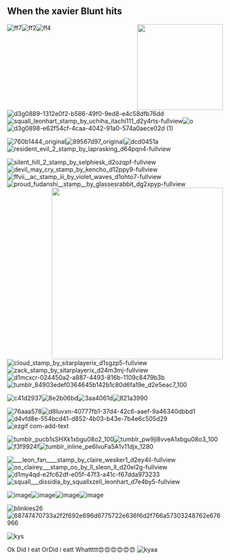 ## When the xavier Blunt hits 

<img src="https://github.com/chiakaos/chiakaos/assets/118645754/3e183fd4-fa13-4ff8-828d-1b30c427eb36" width="200" height="200" align="right">


![ff7](https://github.com/chiakaos/chiakaos/assets/118645754/e901333c-ac1a-442f-a3e8-62515eacd043)![ff2](https://github.com/chiakaos/chiakaos/assets/118645754/04cc0b03-2312-4753-a5c1-e47242fd9ddf)![ff4](https://github.com/chiakaos/chiakaos/assets/118645754/b2aa2a02-78fa-4d50-9c2a-5f7fab5c04ba)

![d3g0889-1312e0f2-b586-49f0-9ed8-e4c58dfb76dd](https://github.com/chiakaos/chiakaos/assets/118645754/d86beaf8-6309-414d-8cf3-8740f83fef4b)![squall_leonhart_stamp_by_uchiha_itachi111_d2y4rts-fullview](https://github.com/chiakaos/chiakaos/assets/118645754/a08e49fa-0e1e-41f0-9b28-d81ca15e5b89)![o](https://github.com/chiakaos/chiakaos/assets/118645754/8cc18c41-d607-447c-9907-b8f6f06e6013)![d3g0898-e62f54cf-4caa-4042-91a0-574a0aece02d (1)](https://github.com/chiakaos/chiakaos/assets/118645754/a70ab071-de37-4441-93ea-88022c23d168)




![760b1444_original](https://github.com/chiakaos/chiakaos/assets/118645754/f5a11d69-87f1-4775-b575-aa0ecc62a881)![89567d97_original](https://github.com/chiakaos/chiakaos/assets/118645754/5fa8487d-881d-4ef2-a71c-a945ef543347)![dcd0451a](https://github.com/chiakaos/chiakaos/assets/118645754/815a0f82-31f9-4585-a0c7-c22458057a06)![resident_evil_2_stamp_by_laprasking_d64pqn4-fullview](https://github.com/chiakaos/chiakaos/assets/118645754/83438440-5e7e-4bb3-a637-c15bb9abbc48)

![silent_hill_2_stamp_by_selphiesk_d2ozqpf-fullview](https://github.com/chiakaos/chiakaos/assets/118645754/7ae60508-b9b2-4f67-8fb6-59ad3beeeb71)![devil_may_cry_stamp_by_kencho_d12ppy9-fullview](https://github.com/chiakaos/chiakaos/assets/118645754/8fa8ad46-58ab-49e1-9e0c-af28817bd1c7)![ffvii__ac_stamp_iii_by_violet_waves_d1ohto7-fullview](https://github.com/chiakaos/chiakaos/assets/118645754/1eb9326c-2912-44eb-be0a-b79dbed6950a)![proud_fudanshi__stamp__by_glassesrabbit_dg2xpyp-fullview](https://github.com/chiakaos/chiakaos/assets/118645754/6dce8c38-630f-48ed-b6d1-d2eb1b5d578c)<img align="right" width="400" height="400" src="https://github.com/chiakaos/chiakaos/assets/118645754/f403b5bf-dc81-44f2-89a2-c25e7d8b25c5">


![cloud_stamp_by_sitarplayerix_d1sgzp5-fullview](https://github.com/chiakaos/chiakaos/assets/118645754/00e58fdb-f9bf-44f1-ab4a-f665cb8559bb)![zack_stamp_by_sitarplayerix_d24m3mj-fullview](https://github.com/chiakaos/chiakaos/assets/118645754/e1c0daea-57c8-4811-92b5-d33b0b6840c0)![d1mcxcr-024450a2-a887-4493-816b-1109c8479b3b](https://github.com/chiakaos/chiakaos/assets/118645754/052bd20d-b229-47fc-9ccf-891435588d89)![tumblr_84903edef0364645b142b1c80d6fa19e_d2e5eac7_100](https://github.com/chiakaos/chiakaos/assets/118645754/9318da5c-160b-48ca-9eed-03a79925c014)

![c41d2937](https://github.com/chiakaos/chiakaos/assets/118645754/972a31df-0a43-4025-a33d-c0f7f911cede)![8e2b06bd](https://github.com/chiakaos/chiakaos/assets/118645754/65477033-09be-4717-b035-c46aed367f07)![3aa4061d](https://github.com/chiakaos/chiakaos/assets/118645754/89f42667-53f6-46e8-a6aa-73ebc2124882)![821a3990](https://github.com/chiakaos/chiakaos/assets/118645754/46e92349-4f9d-429e-910c-abe5d40f1fe3)

![76aaa578](https://github.com/chiakaos/chiakaos/assets/118645754/87c72d9a-39a2-4c3f-937e-e51997689325)![d8luvxn-40777fb1-37d4-42c6-aaef-9a46340dbbd1](https://github.com/chiakaos/chiakaos/assets/118645754/734f5c6b-5f84-4130-9e17-c0fbff381199)![d4vfd8e-554bcd41-d852-4b03-b43e-7b4e6c505d29](https://github.com/chiakaos/chiakaos/assets/118645754/8c200246-614d-4078-9ae1-08c5de7902ec)![ezgif com-add-text](https://github.com/chiakaos/chiakaos/assets/118645754/666330b7-622f-4598-9b1c-c98f9a51f1e3)

![tumblr_pucb1sSHXk1xbgu08o2_100](https://github.com/chiakaos/chiakaos/assets/118645754/c94248e1-7cf0-476e-b5d3-bd3d5a958ea1)![tumblr_pw9jl8vveA1xbgu08o3_100](https://github.com/chiakaos/chiakaos/assets/118645754/e8ed7ee4-7ba4-410b-8fe8-2d3d7e42eab9)![f3f9924f](https://github.com/chiakaos/chiakaos/assets/118645754/4f708005-74a1-48fd-a7fc-04a17918b226)![tumblr_inline_pe6lvuFa5A1v11djx_1280](https://github.com/chiakaos/chiakaos/assets/118645754/ac35306e-ef4e-4ecc-a895-a3f561979fb1)

![___leon_fan____stamp_by_claire_wesker1_d2ey4il-fullview](https://github.com/chiakaos/chiakaos/assets/118645754/b23a25ef-d8a8-466e-a046-fe81b036f2e3)![oo_clairey___stamp_oo_by_ll_sleon_ll_d20el2g-fullview](https://github.com/chiakaos/chiakaos/assets/118645754/7f63336a-ab66-4cc9-8b0e-bbef92f34828)![d1my4qd-e2fc62df-e05f-47f3-a41c-f67dda973233](https://github.com/chiakaos/chiakaos/assets/118645754/a567eb9d-c7cc-4d67-8682-b9a489db3ec6)![squall___dissidia_by_squallxzell_leonhart_d7e4by5-fullview](https://github.com/chiakaos/chiakaos/assets/118645754/4591366d-15f3-4577-80d3-ce6498514da5)

![image](https://github.com/chiakaos/chiakaos/assets/118645754/835ded25-df6b-40f3-800b-bacbd3393bfd)![image](https://github.com/chiakaos/chiakaos/assets/118645754/9e0dba50-4b99-423b-89a9-a3bab9a9ba0f)![image](https://github.com/chiakaos/chiakaos/assets/118645754/3a8948c8-f836-43fc-b31e-cef640614f08)![image](https://github.com/chiakaos/chiakaos/assets/118645754/e61bc747-8e7c-4b44-bdfc-8c80ea6ec7bb)





![blinkies26](https://github.com/chiakaos/chiakaos/assets/118645754/3b451afd-ce94-45b0-8b19-2c560c4b2933)![68747470733a2f2f692e696d6775722e636f6d2f766a57303248762e676966](https://github.com/chiakaos/chiakaos/assets/118645754/5a82d58f-1238-4f50-b7bb-46169aae0469)



![kys](https://github.com/chiakaos/chiakaos/assets/118645754/b7d342a4-316f-4eda-8641-037f2ec02f4b)

Ok Did I eat OrDid i eatt Whattttt😍😍😍😍😍😍
![kyaa](https://github.com/chiakaos/chiakaos/assets/118645754/9fef636d-e03a-4b6e-97dd-dff479f84f0c)


